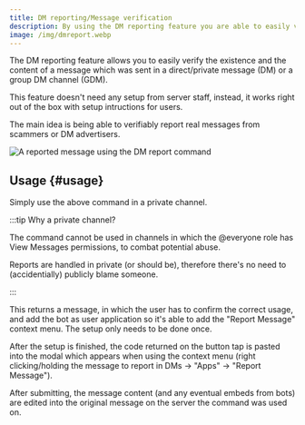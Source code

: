 ```yaml
---
title: DM reporting/Message verification
description: By using the DM reporting feature you are able to easily verify the existence and the exact content of a message sent in a DM, which is mainly useful when reporting DM advertisers.
image: /img/dmreport.webp
---
```


The DM reporting feature allows you to easily verify the existence and the content of a message which was sent in a direct/private message (DM) or a group DM channel (GDM).

This feature doesn't need any setup from server staff, instead, it works right out of the box with setup intructions for users.

The main idea is being able to verifiably report real messages from scammers or DM advertisers.

![A reported message using the DM report command](/img/dmreport.webp)

## Usage {#usage}

<Command name="dm-report"></Command>

Simply use the above command in a private channel.

:::tip Why a private channel?

The command cannot be used in channels in which the @everyone role has View Messages permissions, to combat potential abuse.

Reports are handled in private (or should be), therefore there's no need to (accidentially) publicly blame someone.

:::

This returns a message, in which the user has to confirm the correct usage, and add the bot as user application so it's able to add the "Report Message" context menu.
The setup only needs to be done once.

After the setup is finished, the code returned on the button tap is pasted into the modal which appears when using the context menu (right clicking/holding the message to report in DMs -> "Apps" -> "Report Message").

After submitting, the message content (and any eventual embeds from bots) are edited into the original message on the server the command was used on.
